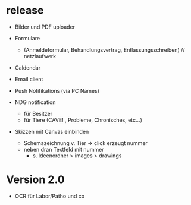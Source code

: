 # release
* Bilder und PDF uploader

* Formulare 
  * (Anmeldeformular, Behandlungsvertrag, Entlassungsschreiben)  // netzlaufwerk

* Caldendar

* Email client

* Push Notifikations (via PC Names)

* NDG notification
    * für Besitzer
    * für Tiere (CAVE! , Probleme, Chronisches, etc...)

* Skizzen mit Canvas einbinden
   * Schemazeichnung v. Tier -> click erzeugt nummer
   * neben dran Textfeld mit nummer 
      * s. Ideenordner > images > drawings

# Version 2.0
* OCR für Labor/Patho und co